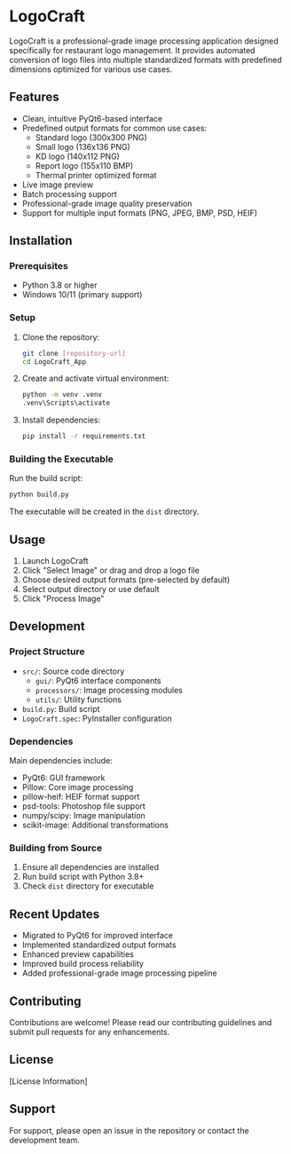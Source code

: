 # LogoCraft

LogoCraft is a professional-grade image processing application designed specifically for restaurant logo management. It provides automated conversion of logo files into multiple standardized formats with predefined dimensions optimized for various use cases.

## Features

- Clean, intuitive PyQt6-based interface
- Predefined output formats for common use cases:
  - Standard logo (300x300 PNG)
  - Small logo (136x136 PNG)
  - KD logo (140x112 PNG)
  - Report logo (155x110 BMP)
  - Thermal printer optimized format
- Live image preview
- Batch processing support
- Professional-grade image quality preservation
- Support for multiple input formats (PNG, JPEG, BMP, PSD, HEIF)

## Installation

### Prerequisites
- Python 3.8 or higher
- Windows 10/11 (primary support)

### Setup
1. Clone the repository:
   ```bash
   git clone [repository-url]
   cd LogoCraft_App
   ```

2. Create and activate virtual environment:
   ```bash
   python -m venv .venv
   .venv\Scripts\activate
   ```

3. Install dependencies:
   ```bash
   pip install -r requirements.txt
   ```

### Building the Executable
Run the build script:
```bash
python build.py
```

The executable will be created in the `dist` directory.

## Usage

1. Launch LogoCraft
2. Click "Select Image" or drag and drop a logo file
3. Choose desired output formats (pre-selected by default)
4. Select output directory or use default
5. Click "Process Image"

## Development

### Project Structure
- `src/`: Source code directory
  - `gui/`: PyQt6 interface components
  - `processors/`: Image processing modules
  - `utils/`: Utility functions
- `build.py`: Build script
- `LogoCraft.spec`: PyInstaller configuration

### Dependencies
Main dependencies include:
- PyQt6: GUI framework
- Pillow: Core image processing
- pillow-heif: HEIF format support
- psd-tools: Photoshop file support
- numpy/scipy: Image manipulation
- scikit-image: Additional transformations

### Building from Source
1. Ensure all dependencies are installed
2. Run build script with Python 3.8+
3. Check `dist` directory for executable

## Recent Updates
- Migrated to PyQt6 for improved interface
- Implemented standardized output formats
- Enhanced preview capabilities
- Improved build process reliability
- Added professional-grade image processing pipeline

## Contributing
Contributions are welcome! Please read our contributing guidelines and submit pull requests for any enhancements.

## License
[License Information]

## Support
For support, please open an issue in the repository or contact the development team.